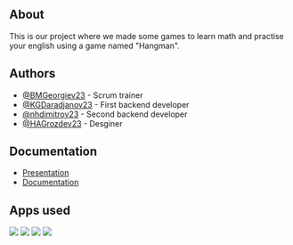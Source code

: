 ## About 
This is our project where we made some games to learn math and practise your english using a game named "Hangman".


## Authors
- [@BMGeorgiev23](https://github.com/BMGeorgiev23) - Scrum trainer
- [@KGDaradjanov23](https://github.com/KGDaradjanov) - First backend developer
- [@nhdimitrov23](https://github.com/nhdimitrov23) - Second backend developer
- [@HAGrozdev23](https://github.com/Hristiyan1423) - Desginer
## Documentation
- [Presentation]()
- [Documentation]()

## Apps used
<img src="https://icons.iconarchive.com/icons/arturo-wibawa/akar/48/github-icon.png"> <img src="https://media.discordapp.net/attachments/1147111065277186059/1308509710676398110/pngwing.com.png?ex=673e3421&is=673ce2a1&hm=104b28430aeb8d7b1b8e2fdb577767c15f55645f5cc2a629900308897055aaa3&=&format=webp&quality=lossless"> <img src="https://icons.iconarchive.com/icons/carlosjj/microsoft-office-2013/48/PowerPoint-icon.png"> <img src="https://icons.iconarchive.com/icons/carlosjj/microsoft-office-2013/48/Word-icon.png">
